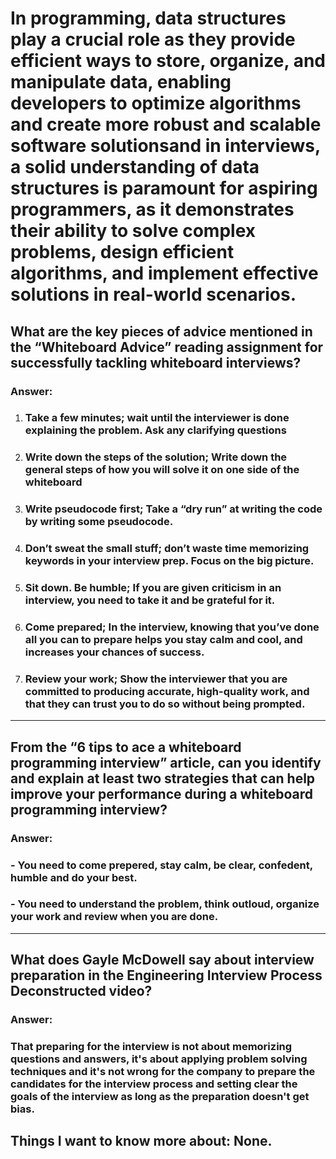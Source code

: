 # In programming, data structures play a crucial role as they provide efficient ways to store, organize, and manipulate data, enabling developers to optimize algorithms and create more robust and scalable software solutionsand in interviews, a solid understanding of data structures is paramount for aspiring programmers, as it demonstrates their ability to solve complex problems, design efficient algorithms, and implement effective solutions in real-world scenarios.

## What are the key pieces of advice mentioned in the “Whiteboard Advice” reading assignment for successfully tackling whiteboard interviews?

### Answer: 
1. ### Take a few minutes; wait until the interviewer is done explaining the problem. Ask any clarifying questions
2. ### Write down the steps of the solution; Write down the general steps of how you will solve it on one side of the whiteboard
3. ### Write pseudocode first; Take a “dry run” at writing the code by writing some pseudocode.
4. ### Don’t sweat the small stuff; don’t waste time memorizing keywords in your interview prep. Focus on the big picture.
5. ### Sit down. Be humble; If you are given criticism in an interview, you need to take it and be grateful for it.
6. ### Come prepared; In the interview, knowing that you’ve done all you can to prepare helps you stay calm and cool, and increases your chances of success.
7. ### Review your work; Show the interviewer that you are committed to producing accurate, high-quality work, and that they can trust you to do so without being prompted.

---

## From the “6 tips to ace a whiteboard programming interview” article, can you identify and explain at least two strategies that can help improve your performance during a whiteboard programming interview?

### Answer:
### - You need to come prepered, stay calm, be clear, confedent, humble and do your best.
### - You need to understand the problem, think outloud, organize your work and review when you are done.

---

## What does Gayle McDowell say about interview preparation in the Engineering Interview Process Deconstructed video?

### Answer: 
###  That preparing for the interview is not about memorizing questions and answers, it's about applying problem solving techniques and it's not wrong for the company to prepare the candidates for the interview process and setting clear the goals of the interview as long as the preparation doesn't get bias.

## Things I want to know more about: None.